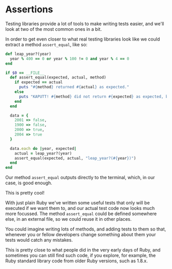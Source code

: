 # Assertions

Testing libraries provide a lot of tools to make writing tests easier, and we'll look
at two of the most common ones in a bit.

In order to get even closer to what real testing libraries look like we could
extract a method `assert_equal`, like so:

```ruby
def leap_year?(year)
  year % 400 == 0 or year % 100 != 0 and year % 4 == 0
end

if $0 == __FILE__
  def assert_equal(expected, actual, method)
    if expected == actual
      puts "#{method} returned #{actual} as expected."
    else
      puts "KAPUTT! #{method} did not return #{expected} as expected, but actually returned #{actual}."
    end
  end

  data = {
    2001 => false,
    1900 => false,
    2000 => true,
    2004 => true
  }

  data.each do |year, expected|
    actual = leap_year?(year)
    assert_equal(expected, actual, "leap_year?(#{year})")
  end
end
```

Our method `assert_equal` outputs directly to the terminal, which, in our case,
is good enough.

This is pretty cool!

With just plain Ruby we've written some useful tests that only will be executed
if we want them to, and our actual test code now looks much more focussed. The
method `assert_equal` could be defined somewhere else, in an external file, so
we could reuse it in other places.

You could imagine writing lots of methods, and adding tests to them so that,
whenever you or fellow developers change something about them your tests would
catch any mistakes.

This is pretty close to what people did in the very early days of Ruby, and
sometimes you can still find such code, if you explore, for example, the
Ruby standard library code from older Ruby versions, such as 1.8.x.
